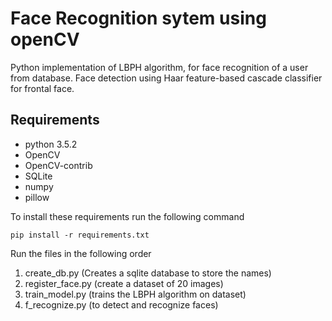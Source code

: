 # Face Recognition sytem using openCV
Python implementation of LBPH algorithm, for face recognition of a user from database.
Face detection using Haar feature-based cascade classifier for frontal face.

## Requirements
- python 3.5.2
- OpenCV
- OpenCV-contrib
- SQLite
- numpy
- pillow

To install these requirements run the following command

``` pip install -r requirements.txt ```

Run the files in the following order
 1. create_db.py (Creates a sqlite database to store the names)
 2. register_face.py (create a dataset of 20 images)
 3. train_model.py (trains the LBPH algorithm on dataset)
 4. f_recognize.py (to detect and recognize faces)
